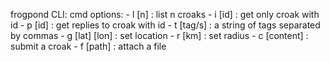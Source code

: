 frogpond CLI:
    cmd options:
        - l [n] : list n croaks
        - i [id] : get only croak with id
        - p [id] : get replies to croak with id
        - t [tag/s] : a string of tags separated by commas
        - g [lat] [lon] : set location
        - r [km] : set radius
        - c [content] : submit a croak
        - f [path] : attach a file
